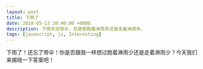 ```yaml
---
layout: post
title: 下雨了
date: 2018-05-13 20:40:00 +0800
description: 下雨天没带伞，总是想跑着淋雨多还是走着淋雨多。
tags: [javascript, js, Interesting]
---
```



下雨了！还忘了带伞！你是否跟我一样想过跑着淋雨少还是走着淋雨少？今天我们来揭晓一下答案吧！